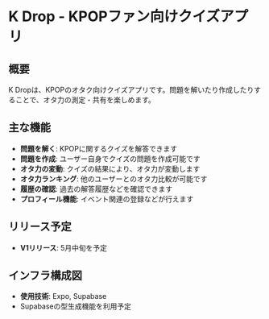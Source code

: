 # K Drop - KPOPファン向けクイズアプリ

## 概要

K Dropは、KPOPのオタク向けクイズアプリです。問題を解いたり作成したりすることで、オタ力の測定・共有を楽しめます。

## 主な機能

- **問題を解く**: KPOPに関するクイズを解答できます
- **問題を作成**: ユーザー自身でクイズの問題を作成可能です
- **オタ力の変動**: クイズの結果により、オタ力が変動します
- **オタ力ランキング**: 他のユーザーとのオタ力比較が可能です
- **履歴の確認**: 過去の解答履歴などを確認できます
- **プロフィール機能**: イベント関連の登録などが行えます

## リリース予定

- **V1リリース**: 5月中旬を予定

## インフラ構成図

- **使用技術**: Expo, Supabase
- Supabaseの型生成機能を利用予定
